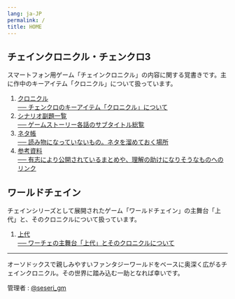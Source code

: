 ```yaml
---
lang: ja-JP
permalink: /
title: HOME
---
```




## チェインクロニクル・チェンクロ3

スマートフォン用ゲーム「チェインクロニクル」の内容に関する覚書きです。主に作中のキーアイテム「クロニクル」について扱っています。

1. [クロニクル  
    ── チェンクロのキーアイテム「クロニクル」について
   ](./chronicle)
1. [シナリオ副題一覧  
    ── ゲームストーリー各話のサブタイトル総覧
   ](./subtitles)
1. [ネタ帳  
    ── 読み物になっていないもの。ネタを溜めておく場所
   ](./note)
1. [参考資料  
    ── 有志により公開されているまとめや、理解の助けになりそうなものへのリンク
   ](./links)

## ワールドチェイン

チェインシリーズとして展開されたゲーム「ワールドチェイン」の主舞台「上代」と、そのクロニクルについて扱っています。

1. [上代  
    ── ワーチェの主舞台「上代」とそのクロニクルについて
   ](./kamisiro)

---

オーソドックスで親しみやすいファンタジーワールドをベースに奥深く広がるチェインクロニクル。その世界に踏み込む一助となれば幸いです。

管理者 : [@seseri_gm](https://twitter.com/seseri_gm)

